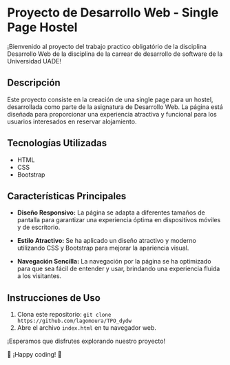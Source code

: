# Proyecto de Desarrollo Web - Single Page Hostel

¡Bienvenido al proyecto del trabajo practico obligatório de la disciplina Desarrollo Web de la disciplina de la carrear de desarrollo de software de la Universidad UADE!

## Descripción

Este proyecto consiste en la creación de una single page para un hostel, desarrollada como parte de la asignatura de Desarrollo Web. La página está diseñada para proporcionar una experiencia atractiva y funcional para los usuarios interesados en reservar alojamiento.

## Tecnologías Utilizadas

- HTML
- CSS
- Bootstrap

## Características Principales

- **Diseño Responsivo:** La página se adapta a diferentes tamaños de pantalla para garantizar una experiencia óptima en dispositivos móviles y de escritorio.

- **Estilo Atractivo:** Se ha aplicado un diseño atractivo y moderno utilizando CSS y Bootstrap para mejorar la apariencia visual.

- **Navegación Sencilla:** La navegación por la página se ha optimizado para que sea fácil de entender y usar, brindando una experiencia fluida a los visitantes.

## Instrucciones de Uso

1. Clona este repositorio: `git clone https://github.com/lagomoura/TPO_dydw`
2. Abre el archivo `index.html` en tu navegador web.

¡Esperamos que disfrutes explorando nuestro proyecto!

🏨 ¡Happy coding! 🚀
 
